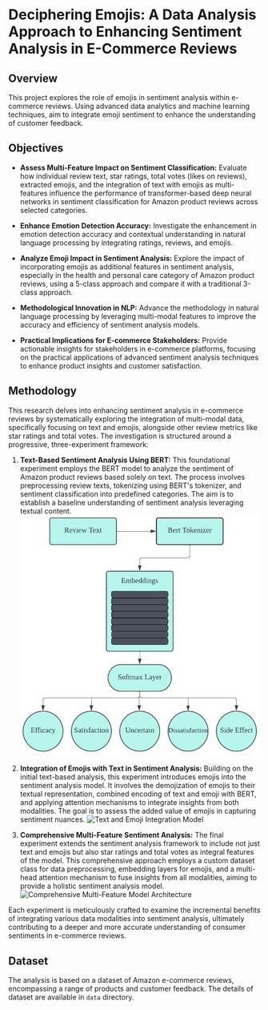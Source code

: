 # Deciphering Emojis: A Data Analysis Approach to Enhancing Sentiment Analysis in E-Commerce Reviews

## Overview

This project explores the role of emojis in sentiment analysis within e-commerce reviews. Using advanced data analytics and machine learning techniques, aim to integrate emoji sentiment to enhance the understanding of customer feedback.

## Objectives

- **Assess Multi-Feature Impact on Sentiment Classification:** Evaluate how individual review text, star ratings, total votes (likes on reviews), extracted emojis, and the integration of text with emojis as multi-features influence the performance of transformer-based deep neural networks in sentiment classification for Amazon product reviews across selected categories.

- **Enhance Emotion Detection Accuracy:** Investigate the enhancement in emotion detection accuracy and contextual understanding in natural language processing by integrating ratings, reviews, and emojis.

- **Analyze Emoji Impact in Sentiment Analysis:** Explore the impact of incorporating emojis as additional features in sentiment analysis, especially in the health and personal care category of Amazon product reviews, using a 5-class approach and compare it with a traditional 3-class approach.

- **Methodological Innovation in NLP:** Advance the methodology in natural language processing by leveraging multi-modal features to improve the accuracy and efficiency of sentiment analysis models.

- **Practical Implications for E-commerce Stakeholders:** Provide actionable insights for stakeholders in e-commerce platforms, focusing on the practical applications of advanced sentiment analysis techniques to enhance product insights and customer satisfaction.


## Methodology

This research delves into enhancing sentiment analysis in e-commerce reviews by systematically exploring the integration of multi-modal data, specifically focusing on text and emojis, alongside other review metrics like star ratings and total votes. The investigation is structured around a progressive, three-experiment framework:

1. **Text-Based Sentiment Analysis Using BERT:** This foundational experiment employs the BERT model to analyze the sentiment of Amazon product reviews based solely on text. The process involves preprocessing review texts, tokenizing using BERT's tokenizer, and sentiment classification into predefined categories. The aim is to establish a baseline understanding of sentiment analysis leveraging textual content.
   ![Text-Based Sentiment Analysis Architecture](https://github.com/Talitapsouz/Deciphering-Emojis-A-Data-Analysis-Approach-to-Enhancing-Sentiment-Analysis-in-E-Commerce-Reviews/blob/main/Diagrams/Only_Text.jpg)

2. **Integration of Emojis with Text in Sentiment Analysis:** Building on the initial text-based analysis, this experiment introduces emojis into the sentiment analysis model. It involves the demojization of emojis to their textual representation, combined encoding of text and emoji with BERT, and applying attention mechanisms to integrate insights from both modalities. The goal is to assess the added value of emojis in capturing sentiment nuances.
   ![Text and Emoji Integration Model](https://github.com/path/to/diagram2.svg)

3. **Comprehensive Multi-Feature Sentiment Analysis:** The final experiment extends the sentiment analysis framework to include not just text and emojis but also star ratings and total votes as integral features of the model. This comprehensive approach employs a custom dataset class for data preprocessing, embedding layers for emojis, and a multi-head attention mechanism to fuse insights from all modalities, aiming to provide a holistic sentiment analysis model.
   ![Comprehensive Multi-Feature Model Architecture](https://github.com/path/to/diagram3.svg)

Each experiment is meticulously crafted to examine the incremental benefits of integrating various data modalities into sentiment analysis, ultimately contributing to a deeper and more accurate understanding of consumer sentiments in e-commerce reviews.


## Dataset

The analysis is based on a dataset of Amazon e-commerce reviews, encompassing a range of products and customer feedback. 
The details of dataset are available in `data` directory.
